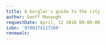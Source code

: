 ```yaml
---
title: A burglar's guide to the city
author: Geoff Manaugh
requestDate: April, 12 2016 00:00:00
isbn: '9780374117269'
renewals: 
---
```



